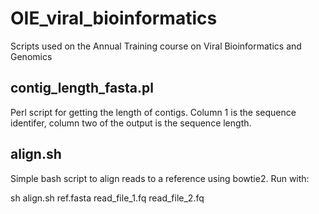 # OIE_viral_bioinformatics
Scripts used on the Annual Training course on Viral Bioinformatics and Genomics

##  contig_length_fasta.pl
Perl script for getting the length of contigs. Column 1 is the sequence identifer, column two of the output is the sequence length.

##  align.sh
Simple bash script to align reads to a reference using bowtie2. Run with:

sh align.sh ref.fasta read_file_1.fq read_file_2.fq
